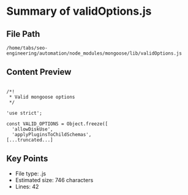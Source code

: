 # Summary of validOptions.js
  
## File Path
`/home/tabs/seo-engineering/automation/node_modules/mongoose/lib/validOptions.js`

## Content Preview
```

/*!
 * Valid mongoose options
 */

'use strict';

const VALID_OPTIONS = Object.freeze([
  'allowDiskUse',
  'applyPluginsToChildSchemas',
[...truncated...]
```

## Key Points
- File type: .js
- Estimated size: 746 characters
- Lines: 42
